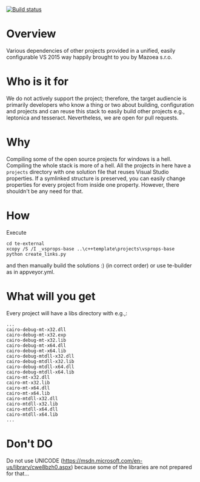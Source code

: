 [![Build status](https://ci.appveyor.com/api/projects/status/7187rtm0dd2awj2p/branch/master?svg=true)](https://ci.appveyor.com/project/vidiecan/te-external/branch/master)

# Overview

Various dependencies of other projects provided in a unified, easily configurable VS 2015 way happily brought to you by Mazoea s.r.o.

# Who is it for

We do not actively support the project; therefore, the target audiencie is primarily developers
who know a thing or two about building, configuration and projects and can reuse this stack
to easily build other projects e.g., leptonica and tesseract.
Nevertheless, we are open for pull requests.

# Why

Compiling some of the open source projects for windows is a hell. Compiling the whole stack is more of a hell.
All the projects in here have a `projects` directory with one solution file that reuses Visual Studio properties.
If a symlinked structure is preserved, you can easily change properties for every project from inside one property.
However, there shouldn't be any need for that.

# How

Execute 
```
cd te-external
xcopy /S /I _vsprops-base ..\c++template\projects\vsprops-base
python create_links.py
```
and then manually build the solutions :) (in correct order) or use te-builder as in appveyor.yml.

# What will you get

Every project will have a libs directory with e.g.,:
```
...
cairo-debug-mt-x32.dll
cairo-debug-mt-x32.exp
cairo-debug-mt-x32.lib
cairo-debug-mt-x64.dll
cairo-debug-mt-x64.lib
cairo-debug-mtdll-x32.dll
cairo-debug-mtdll-x32.lib
cairo-debug-mtdll-x64.dll
cairo-debug-mtdll-x64.lib
cairo-mt-x32.dll
cairo-mt-x32.lib
cairo-mt-x64.dll
cairo-mt-x64.lib
cairo-mtdll-x32.dll
cairo-mtdll-x32.lib
cairo-mtdll-x64.dll
cairo-mtdll-x64.lib
...
```    

# Don't DO

Do not use UNICODE (https://msdn.microsoft.com/en-us/library/cwe8bzh0.aspx) because some of the libraries are 
not prepared for that...

